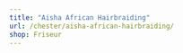 ```yaml
---
title: "Aisha African Hairbraiding"
url: /chester/aisha-african-hairbraiding/
shop: Friseur
---
```

